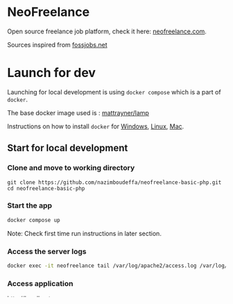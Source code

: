 # NeoFreelance

Open source freelance job platform, check it here: [neofreelance.com](https://neofreelance.com/).

Sources inspired from [fossjobs.net](https://www.fossjobs.net/)

# Launch for dev

Launching for local development is using `docker compose` which is a part of `docker`.

The base docker image used is : [mattrayner/lamp](https://hub.docker.com/r/mattrayner/lamp)

Instructions on how to install `docker` for
[Windows](https://docs.docker.com/desktop/install/windows-install/),
[Linux](https://docs.docker.com/desktop/install/linux-install/),
[Mac](https://docs.docker.com/desktop/install/mac-install/).

## Start for local development

### Clone and move to working directory

```
git clone https://github.com/nazimboudeffa/neofreelance-basic-php.git
cd neofreelance-basic-php
```

### Start the app

```sh
docker compose up

```

Note: Check first time run instructions in later section.

### Access the server logs

```sh
docker exec -it neofreelance tail /var/log/apache2/access.log /var/log/apache2/error.log -f

```

### Access application

[http://localhost](http://localhost)

### Access PhpMyAdmin

[http://localhost/phpmyadmin](http://localhost/phpmyadmin)

```
Username: dev
Password: dev124
```

## first time (setup)

First time run of `docker compose up` might take a while to download the dependencies.

It will give you the password for the `admin` user for mysql in the logs, be sure to keep it:

```
neofreelance  | You can now connect to this MySQL Server with <your-admin-password>
```

While docker container is running, to setup the DB, in a second terminal run:

```sh
docker exec -it neofreelance sh /db/setup.sh
```

## reset DB

To reset your DB, just delete the `mysql` folder in the root of this project, then run the first time commmands.
